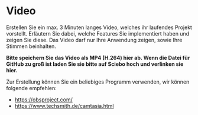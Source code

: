 # Video
Erstellen Sie ein max. 3 Minuten langes Video, welches ihr laufendes Projekt vorstellt. 
Erläutern Sie dabei, welche Features Sie implementiert haben und zeigen Sie diese.
Das Video darf nur Ihre Anwendung zeigen, sowie Ihre Stimmen beinhalten.

**Bitte speichern Sie das Video als MP4 (H.264) hier ab. Wenn die Datei für GitHub zu groß ist laden Sie sie bitte auf Sciebo hoch und verlinken sie hier.**

Zur Erstellung können Sie ein beliebiges Programm verwenden, wir können folgende empfehlen:
- https://obsproject.com/
- https://www.techsmith.de/camtasia.html

